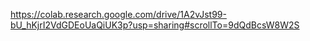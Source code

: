 https://colab.research.google.com/drive/1A2vJst99-bU_hKjrI2VdGDEoUaQiUK3p?usp=sharing#scrollTo=9dQdBcsW8W2S
